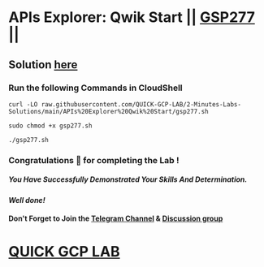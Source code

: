 # APIs Explorer: Qwik Start || [GSP277](https://www.cloudskillsboost.google/focuses/2457?parent=catalog) ||

## Solution [here](https://youtu.be/4kJytzborPk)

### Run the following Commands in CloudShell

```
curl -LO raw.githubusercontent.com/QUICK-GCP-LAB/2-Minutes-Labs-Solutions/main/APIs%20Explorer%20Qwik%20Start/gsp277.sh

sudo chmod +x gsp277.sh

./gsp277.sh
```

### Congratulations 🎉 for completing the Lab !

##### *You Have Successfully Demonstrated Your Skills And Determination.*

#### *Well done!*

#### Don't Forget to Join the [Telegram Channel](https://t.me/QuickGcpLab) & [Discussion group](https://t.me/QuickGcpLabChats)

# [QUICK GCP LAB](https://www.youtube.com/@quickgcplab)
